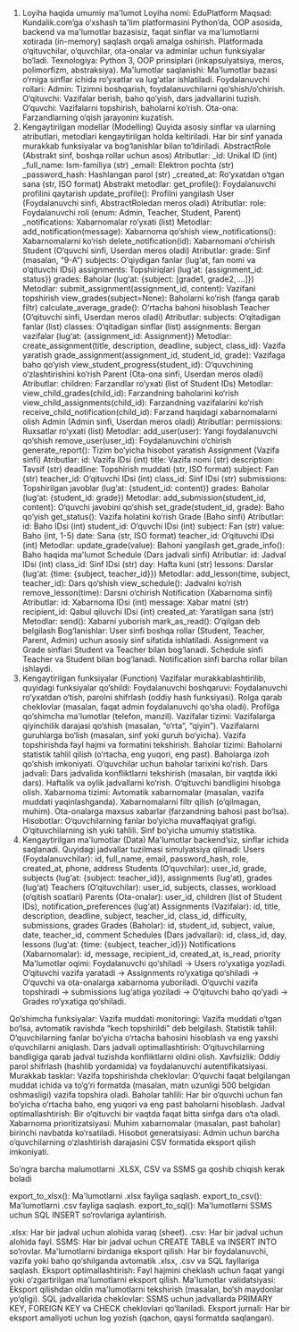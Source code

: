 1. Loyiha haqida umumiy ma'lumot
Loyiha nomi: EduPlatform Maqsad: Kundalik.com’ga o‘xshash ta'lim platformasini Python’da, OOP asosida, backend va ma'lumotlar bazasisiz, faqat sinflar va ma'lumotlarni xotirada (in-memory) saqlash orqali amalga oshirish. Platformada o‘qituvchilar, o‘quvchilar, ota-onalar va adminlar uchun funksiyalar bo‘ladi. Texnologiya: Python 3, OOP prinsiplari (inkapsulyatsiya, meros, polimorfizm, abstraksiya). Ma'lumotlar saqlanishi: Ma'lumotlar bazasi o‘rniga sinflar ichida ro‘yxatlar va lug‘atlar ishlatiladi. Foydalanuvchi rollari:
Admin: Tizimni boshqarish, foydalanuvchilarni qo‘shish/o‘chirish.
O‘qituvchi: Vazifalar berish, baho qo‘yish, dars jadvallarini tuzish.
O‘quvchi: Vazifalarni topshirish, baholarni ko‘rish.
Ota-ona: Farzandlarning o‘qish jarayonini kuzatish.
2. Kengaytirilgan modellar (Modelling)
Quyida asosiy sinflar va ularning atributlari, metodlari kengaytirilgan holda keltiriladi. Har bir sinf yanada murakkab funksiyalar va bog‘lanishlar bilan to‘ldiriladi.
AbstractRole (Abstrakt sinf, boshqa rollar uchun asos) 
Atributlar: 
_id: Unikal ID (int)
_full_name: Ism-familiya (str)
_email: Elektron pochta (str)
_password_hash: Hashlangan parol (str)
_created_at: Ro‘yxatdan o‘tgan sana (str, ISO format)
Abstrakt metodlar: 
get_profile(): Foydalanuvchi profilini qaytarish
update_profile(): Profilni yangilash
User (Foydalanuvchi sinfi, AbstractRoledan meros oladi) 
Atributlar: 
role: Foydalanuvchi roli (enum: Admin, Teacher, Student, Parent)
_notifications: Xabarnomalar ro‘yxati (list)
Metodlar: 
add_notification(message): Xabarnoma qo‘shish
view_notifications(): Xabarnomalarni ko‘rish
delete_notification(id): Xabarnomani o‘chirish
Student (O‘quvchi sinfi, Userdan meros oladi) 
Atributlar: 
grade: Sinf (masalan, “9-A”)
subjects: O‘qiydigan fanlar (lug‘at, fan nomi va o‘qituvchi IDsi)
assignments: Topshiriqlari (lug‘at: {assignment_id: status})
grades: Baholar (lug‘at: {subject: [grade1, grade2, ...]})
Metodlar: 
submit_assignment(assignment_id, content): Vazifani topshirish
view_grades(subject=None): Baholarni ko‘rish (fanga qarab filtr)
calculate_average_grade(): O‘rtacha bahoni hisoblash
Teacher (O‘qituvchi sinfi, Userdan meros oladi) 
Atributlar: 
subjects: O‘qitadigan fanlar (list)
classes: O‘qitadigan sinflar (list)
assignments: Bergan vazifalar (lug‘at: {assignment_id: Assignment})
Metodlar: 
create_assignment(title, description, deadline, subject, class_id): Vazifa yaratish
grade_assignment(assignment_id, student_id, grade): Vazifaga baho qo‘yish
view_student_progress(student_id): O‘quvchining o‘zlashtirishini ko‘rish
Parent (Ota-ona sinfi, Userdan meros oladi) 
Atributlar: 
children: Farzandlar ro‘yxati (list of Student IDs)
Metodlar: 
view_child_grades(child_id): Farzandning baholarini ko‘rish
view_child_assignments(child_id): Farzandning vazifalarini ko‘rish
receive_child_notification(child_id): Farzand haqidagi xabarnomalarni olish
Admin (Admin sinfi, Userdan meros oladi) 
Atributlar: 
permissions: Ruxsatlar ro‘yxati (list)
Metodlar: 
add_user(user): Yangi foydalanuvchi qo‘shish
remove_user(user_id): Foydalanuvchini o‘chirish
generate_report(): Tizim bo‘yicha hisobot yaratish
Assignment (Vazifa sinfi) 
Atributlar: 
id: Vazifa IDsi (int)
title: Vazifa nomi (str)
description: Tavsif (str)
deadline: Topshirish muddati (str, ISO format)
subject: Fan (str)
teacher_id: O‘qituvchi IDsi (int)
class_id: Sinf IDsi (str)
submissions: Topshirilgan javoblar (lug‘at: {student_id: content})
grades: Baholar (lug‘at: {student_id: grade})
Metodlar: 
add_submission(student_id, content): O‘quvchi javobini qo‘shish
set_grade(student_id, grade): Baho qo‘yish
get_status(): Vazifa holatini ko‘rish
Grade (Baho sinfi) 
Atributlar: 
id: Baho IDsi (int)
student_id: O‘quvchi IDsi (int)
subject: Fan (str)
value: Baho (int, 1-5)
date: Sana (str, ISO format)
teacher_id: O‘qituvchi IDsi (int)
Metodlar: 
update_grade(value): Bahoni yangilash
get_grade_info(): Baho haqida ma'lumot
Schedule (Dars jadvali sinfi) 
Atributlar: 
id: Jadval IDsi (int)
class_id: Sinf IDsi (str)
day: Hafta kuni (str)
lessons: Darslar (lug‘at: {time: {subject, teacher_id}})
Metodlar: 
add_lesson(time, subject, teacher_id): Dars qo‘shish
view_schedule(): Jadvalni ko‘rish
remove_lesson(time): Darsni o‘chirish
Notification (Xabarnoma sinfi) 
Atributlar: 
id: Xabarnoma IDsi (int)
message: Xabar matni (str)
recipient_id: Qabul qiluvchi IDsi (int)
created_at: Yaratilgan sana (str)
Metodlar: 
send(): Xabarni yuborish
mark_as_read(): O‘qilgan deb belgilash
Bog‘lanishlar:
User sinfi boshqa rollar (Student, Teacher, Parent, Admin) uchun asosiy sinf sifatida ishlatiladi.
Assignment va Grade sinflari Student va Teacher bilan bog‘lanadi.
Schedule sinfi Teacher va Student bilan bog‘lanadi.
Notification sinfi barcha rollar bilan ishlaydi.
3. Kengaytirilgan funksiyalar (Function)
Vazifalar murakkablashtirilib, quyidagi funksiyalar qo‘shildi:
Foydalanuvchi boshqaruvi: 
Foydalanuvchi ro‘yxatdan o‘tish, parolni shifrlash (oddiy hash funksiyasi).
Rolga qarab cheklovlar (masalan, faqat admin foydalanuvchi qo‘sha oladi).
Profilga qo‘shimcha ma'lumotlar (telefon, manzil).
Vazifalar tizimi: 
Vazifalarga qiyinchilik darajasi qo‘shish (masalan, “o‘rta”, “qiyin”).
Vazifalarni guruhlarga bo‘lish (masalan, sinf yoki guruh bo‘yicha).
Vazifa topshirishda fayl hajmi va formatini tekshirish.
Baholar tizimi: 
Baholarni statistik tahlil qilish (o‘rtacha, eng yuqori, eng past).
Baholarga izoh qo‘shish imkoniyati.
O‘quvchilar uchun baholar tarixini ko‘rish.
Dars jadvali: 
Dars jadvalida konfliktlarni tekshirish (masalan, bir vaqtda ikki dars).
Haftalik va oylik jadvallarni ko‘rish.
O‘qituvchi bandligini hisobga olish.
Xabarnoma tizimi: 
Avtomatik xabarnomalar (masalan, vazifa muddati yaqinlashganda).
Xabarnomalarni filtr qilish (o‘qilmagan, muhim).
Ota-onalarga maxsus xabarlar (farzandning bahosi past bo‘lsa).
Hisobotlar: 
O‘quvchilarning fanlar bo‘yicha muvaffaqiyat grafigi.
O‘qituvchilarning ish yuki tahlili.
Sinf bo‘yicha umumiy statistika.
4. Kengaytirilgan ma'lumotlar (Data)
Ma'lumotlar backend’siz, sinflar ichida saqlanadi. Quyidagi jadvallar tuzilmasi simulyatsiya qilinadi:
Users (Foydalanuvchilar): 
id, full_name, email, password_hash, role, created_at, phone, address
Students (O‘quvchilar): 
user_id, grade, subjects (lug‘at: {subject: teacher_id}), assignments (lug‘at), grades (lug‘at)
Teachers (O‘qituvchilar): 
user_id, subjects, classes, workload (o‘qitish soatlari)
Parents (Ota-onalar): 
user_id, children (list of Student IDs), notification_preferences (lug‘at)
Assignments (Vazifalar): 
id, title, description, deadline, subject, teacher_id, class_id, difficulty, submissions, grades
Grades (Baholar): 
id, student_id, subject, value, date, teacher_id, comment
Schedules (Dars jadvallari): 
id, class_id, day, lessons (lug‘at: {time: {subject, teacher_id}})
Notifications (Xabarnomalar): 
id, message, recipient_id, created_at, is_read, priority
Ma'lumotlar oqimi:
Foydalanuvchi qo‘shiladi → Users ro‘yxatiga yoziladi.
O‘qituvchi vazifa yaratadi → Assignments ro‘yxatiga qo‘shiladi → O‘quvchi va ota-onalarga xabarnoma yuboriladi.
O‘quvchi vazifa topshiradi → submissions lug‘atiga yoziladi → O‘qituvchi baho qo‘yadi → Grades ro‘yxatiga qo‘shiladi.

Qo‘shimcha funksiyalar:
Vazifa muddati monitoringi: Vazifa muddati o‘tgan bo‘lsa, avtomatik ravishda “kech topshirildi” deb belgilash.
Statistik tahlil: O‘quvchilarning fanlar bo‘yicha o‘rtacha bahosini hisoblash va eng yaxshi o‘quvchilarni aniqlash.
Dars jadvali optimallashtirish: O‘qituvchilarning bandligiga qarab jadval tuzishda konfliktlarni oldini olish.
Xavfsizlik: Oddiy parol shifrlash (hashlib yordamida) va foydalanuvchi autentifikatsiyasi.
Murakkab tasklar:
Vazifa topshirishda cheklovlar: O‘quvchi faqat belgilangan muddat ichida va to‘g‘ri formatda (masalan, matn uzunligi 500 belgidan oshmasligi) vazifa topshira oladi.
Baholar tahlili: Har bir o‘quvchi uchun fan bo‘yicha o‘rtacha baho, eng yuqori va eng past baholarni hisoblash.
Jadval optimallashtirish: Bir o‘qituvchi bir vaqtda faqat bitta sinfga dars o‘ta oladi.
Xabarnoma prioritizatsiyasi: Muhim xabarnomalar (masalan, past baholar) birinchi navbatda ko‘rsatiladi.
Hisobot generatsiyasi: Admin uchun barcha o‘quvchilarning o‘zlashtirish darajasini CSV formatida eksport qilish imkoniyati.


So’ngra barcha malumotlarni .XLSX, CSV va SSMS ga qoshib chiqish kerak boladi 

 export_to_xlsx(): Ma'lumotlarni .xlsx fayliga saqlash. 
export_to_csv(): Ma'lumotlarni .csv fayliga saqlash. 
export_to_sql(): Ma'lumotlarni SSMS uchun SQL INSERT      so‘rovlariga aylantirish.

.xlsx: Har bir jadval uchun alohida varaq (sheet). 
.csv: Har bir jadval uchun alohida fayl. 
SSMS: Har bir jadval uchun CREATE TABLE va INSERT INTO so‘rovlar.
Ma'lumotlarni birdaniga eksport qilish: Har bir foydalanuvchi, vazifa yoki baho qo‘shilganda avtomatik .xlsx, .csv va SQL fayllariga saqlash. 
Eksport optimallashtirish: Fayl hajmini cheklash uchun faqat yangi yoki o‘zgartirilgan ma'lumotlarni eksport qilish. 
Ma'lumotlar validatsiyasi: Eksport qilishdan oldin ma'lumotlarni tekshirish (masalan, bo‘sh maydonlar yo‘qligi). 
SQL jadvallarida cheklovlar: SSMS uchun jadvallarda PRIMARY KEY, FOREIGN KEY va CHECK cheklovlari qo‘llaniladi. 
Eksport jurnali: Har bir eksport amaliyoti uchun log yozish (qachon, qaysi formatda saqlangan).
